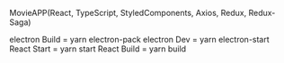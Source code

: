 MovieAPP(React, TypeScript, StyledComponents, Axios, Redux, Redux-Saga)

electron Build = yarn electron-pack
electron Dev = yarn electron-start
React Start = yarn start
React Build = yarn build
